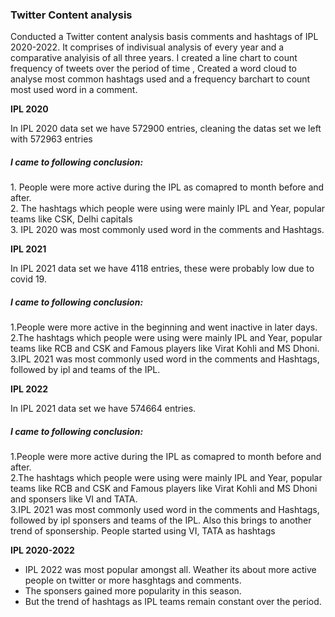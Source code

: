### Twitter Content analysis


Conducted a Twitter content analysis basis comments and hashtags of IPL 2020-2022.
It comprises of indivisual analysis of every year and a comparative analyisis of all three years.
I created a line chart to count frequency of tweets over the period of time ,
Created a word cloud to analyse most common hashtags used 
and a frequency barchart to count most used word in a comment.


**IPL 2020**

In IPL 2020 data set we have 572900 entries, cleaning the datas set we left with 572963 entries
<H5>  I came to following conclusion: </H5>
1. People were more active during the IPL as comapred to month before and after. <br>
2. The hashtags which people were using were mainly IPL and Year, popular teams like CSK, Delhi capitals <br>
3. IPL 2020 was most commonly used word in the comments and Hashtags.


**IPL 2021**

In IPL 2021 data set we have 4118 entries, these were probably low due to covid 19.
<H5>  I came to following conclusion: </H5>

1.People were more active in the beginning and went inactive in later days. <br>
2.The hashtags which people were using were mainly IPL and Year, popular teams like RCB and CSK and Famous players like Virat Kohli and MS Dhoni. <br>
3.IPL 2021 was most commonly used word in the comments and Hashtags, followed by ipl and teams of the IPL.

**IPL 2022**

In IPL 2021 data set we have 574664 entries.
<H5>  I came to following conclusion: </H5>

1.People were more active during the IPL as comapred to month before and after.<br>
2.The hashtags which people were using were mainly IPL and Year, popular teams like RCB and CSK and Famous players like Virat Kohli and MS Dhoni and sponsers like VI and TATA.<br>
3.IPL 2021 was most commonly used word in the comments and Hashtags, followed by ipl sponsers and teams of the IPL.
Also this brings to another trend of sponsership. People started using VI, TATA as hashtags 

**IPL 2020-2022**

- IPL 2022 was most popular amongst all.
Weather its about more active people on twitter or more hasghtags and comments.
- The sponsers gained more popularity in this season.
- But the trend of hashtags as IPL teams remain constant over the period.
